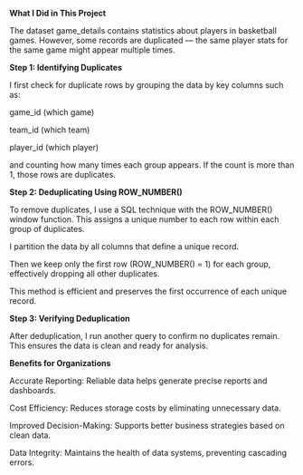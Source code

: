 **What I Did in This Project**

The dataset game_details contains statistics about players in basketball games. However, some records are duplicated — the same player stats for the same game might appear multiple times.

**Step 1: Identifying Duplicates**

I first check for duplicate rows by grouping the data by key columns such as:

game_id (which game)

team_id (which team)

player_id (which player)

and counting how many times each group appears. If the count is more than 1, those rows are duplicates.

**Step 2: Deduplicating Using ROW_NUMBER()**

To remove duplicates, I use a SQL technique with the ROW_NUMBER() window function. This assigns a unique number to each row within each group of duplicates.

I partition the data by all columns that define a unique record.

Then we keep only the first row (ROW_NUMBER() = 1) for each group, effectively dropping all other duplicates.

This method is efficient and preserves the first occurrence of each unique record.

**Step 3: Verifying Deduplication**

After deduplication, I run another query to confirm no duplicates remain. This ensures the data is clean and ready for analysis.

**Benefits for Organizations**

Accurate Reporting: Reliable data helps generate precise reports and dashboards.

Cost Efficiency: Reduces storage costs by eliminating unnecessary data.

Improved Decision-Making: Supports better business strategies based on clean data.

Data Integrity: Maintains the health of data systems, preventing cascading errors.

